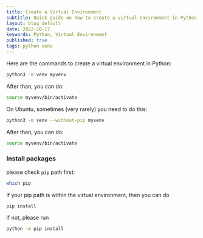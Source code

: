 ```yaml
---
title: Create a Virtual Environment
subtitle: Quick guide on how to create a virtual environment in Python
layout: blog_default
date: 2022-10-17
keywords: Python, Virtual Environment
published: true
tags: python venv
---
```


Here are the commands to create a virtual environment in Python: 


```bash
python3 -m venv myvenv
```

After than, you can do:

```bash
source myvenv/bin/activate
```


On Ubuntu, sometimes (very rarely) you need to do this:

```bash
python3 -m venv --without-pip myvenv
```

After than, you can do:

```bash
source myvenv/bin/activate
```

###  Install packages

please check `pip` path first:

```bash
which pip
```

If your pip path is within the virtual environment, then you can do 

```bash
pip install
```

If not, please run

```bash
python -m pip install
```